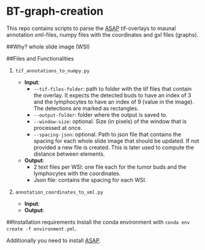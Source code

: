 # BT-graph-creation
This repo contains scripts to parse the [ASAP](https://computationalpathologygroup.github.io/ASAP/) 
tif-overlays to maunal annotation xml-files, numpy files with the coordinates and gxl files (graphs).

##Why?
whole slide image (WSI)


##Files and Functionalities
1. `tif_annotations_to_numpy.py`
   - **Input**:
     - `--tif-files-folder`: path to folder with the tif files that contain the overlay. It expects the detected buds to
     have an index of 3 and the lymphocytes to have an index of 9 (value in the image). The detections are marked as rectangles.
     -  `--output-folder`: folder where the output is saved to.
     - `--window-size`: optional. Size (in pixels) of the window that is processed at once.
     - `--spacing-json`: optional. Path to json file that contains the spacing for each whole slide image that should
     be updated. If not provided a new file is created. This is later used to compute the distance between elements.
   - **Output**:
     - 2 text files per WSI: one file each for the tumor buds and the lymphocytes with the coordinates.
     - Json file: contains the spacing for each WSI.


1. `annotation_coordinates_to_xml.py` 
   - **Input**:
   - **Output**:

##Installation requirements
Install the conda environment with `conda env create -f environment.yml`. 

Additionally you need to install [ASAP](https://github.com/computationalpathologygroup/ASAP).
